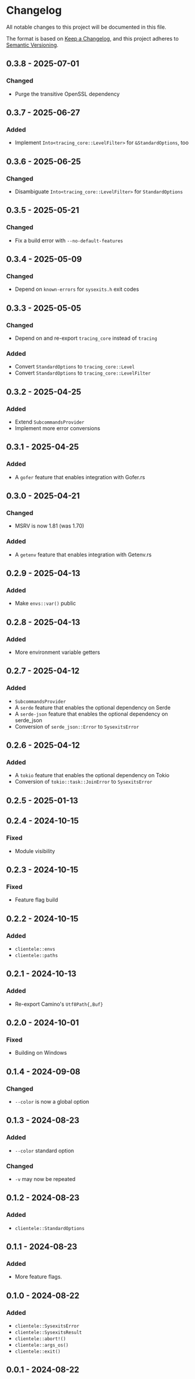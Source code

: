 # Changelog

All notable changes to this project will be documented in this file.

The format is based on [Keep a Changelog](https://keepachangelog.com/en/1.0.0/),
and this project adheres to [Semantic Versioning](https://semver.org/spec/v2.0.0.html).

## 0.3.8 - 2025-07-01
### Changed
- Purge the transitive OpenSSL dependency

## 0.3.7 - 2025-06-27
### Added
- Implement `Into<tracing_core::LevelFilter>` for `&StandardOptions`, too

## 0.3.6 - 2025-06-25
### Changed
- Disambiguate `Into<tracing_core::LevelFilter>` for `StandardOptions`

## 0.3.5 - 2025-05-21
### Changed
- Fix a build error with `--no-default-features`

## 0.3.4 - 2025-05-09
### Changed
- Depend on `known-errors` for `sysexits.h` exit codes

## 0.3.3 - 2025-05-05
### Changed
- Depend on and re-export `tracing_core` instead of `tracing`
### Added
- Convert `StandardOptions` to `tracing_core::Level`
- Convert `StandardOptions` to `tracing_core::LevelFilter`

## 0.3.2 - 2025-04-25
### Added
- Extend `SubcommandsProvider`
- Implement more error conversions

## 0.3.1 - 2025-04-25
### Added
- A `gofer` feature that enables integration with Gofer.rs

## 0.3.0 - 2025-04-21
### Changed
- MSRV is now 1.81 (was 1.70)
### Added
- A `getenv` feature that enables integration with Getenv.rs

## 0.2.9 - 2025-04-13
### Added
- Make `envs::var()` public

## 0.2.8 - 2025-04-13
### Added
- More environment variable getters

## 0.2.7 - 2025-04-12
### Added
- `SubcommandsProvider`
- A `serde` feature that enables the optional dependency on Serde
- A `serde-json` feature that enables the optional dependency on serde_json
- Conversion of `serde_json::Error` to `SysexitsError`

## 0.2.6 - 2025-04-12
### Added
- A `tokio` feature that enables the optional dependency on Tokio
- Conversion of `tokio::task::JoinError` to `SysexitsError`

## 0.2.5 - 2025-01-13

## 0.2.4 - 2024-10-15
### Fixed
- Module visibility

## 0.2.3 - 2024-10-15
### Fixed
- Feature flag build

## 0.2.2 - 2024-10-15
### Added
- `clientele::envs`
- `clientele::paths`

## 0.2.1 - 2024-10-13
### Added
- Re-export Camino's `Utf8Path{,Buf}`

## 0.2.0 - 2024-10-01
### Fixed
- Building on Windows

## 0.1.4 - 2024-09-08
### Changed
- `--color` is now a global option

## 0.1.3 - 2024-08-23
### Added
- `--color` standard option
### Changed
- `-v` may now be repeated

## 0.1.2 - 2024-08-23
### Added
- `clientele::StandardOptions`

## 0.1.1 - 2024-08-23
### Added
- More feature flags.

## 0.1.0 - 2024-08-22
### Added
- `clientele::SysexitsError`
- `clientele::SysexitsResult`
- `clientele::abort!()`
- `clientele::args_os()`
- `clientele::exit()`

## 0.0.1 - 2024-08-22
